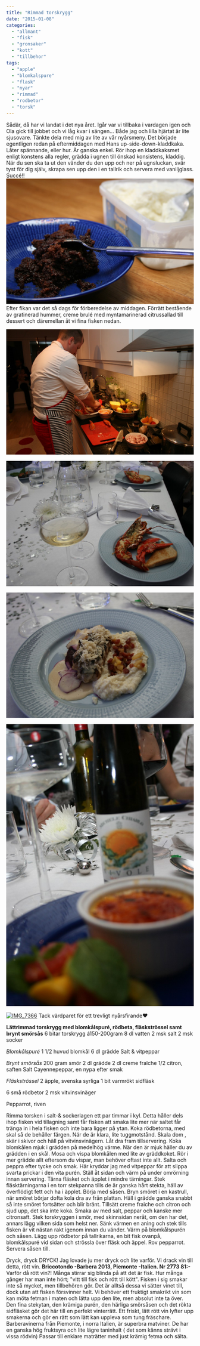 ```yaml
---
title: "Rimmad torskrygg"
date: "2015-01-08"
categories: 
  - "allmant"
  - "fisk"
  - "gronsaker"
  - "kott"
  - "tillbehor"
tags: 
  - "apple"
  - "blomkalspure"
  - "flask"
  - "nyar"
  - "rimmad"
  - "rodbetor"
  - "torsk"
---
```


Sådär, då har vi landat i det nya året. Igår var vi tillbaka i vardagen igen och Ola gick till jobbet och vi låg kvar i sängen... Både jag och lilla hjärtat är lite sjusovare. Tänkte dela med mig av lite av vår nyårsmeny. Det började egentligen redan på eftermiddagen med Hans up-side-down-kladdkaka. Låter spännande, eller hur. Är ganska enkel. Rör ihop en kladdkaksmet enligt konstens alla regler, grädda i ugnen till önskad konsistens, kladdig. När du sen ska ta ut den vänder du den upp och ner på ugnsluckan, svär tyst för dig själv, skrapa sen upp den i en tallrik och servera med vaniljglass. Succé!! [![IMG_7340](/static/img/IMG_7340-1024x683.jpg)](http://import.local/wp-content/uploads/2015/01/IMG_7340.jpg) Efter fikan var det så dags för förberedelse av middagen. Förrätt bestående av gratinerad hummer, creme brulé med myntamarinerad citrussallad till dessert och däremellan åt vi fina fisken nedan.

[![IMG_7341](/static/img/IMG_7341-1024x683.jpg)](http://import.local/wp-content/uploads/2015/01/IMG_7341.jpg)

[![IMG_7348](/static/img/IMG_7348-1024x683.jpg)](http://import.local/wp-content/uploads/2015/01/IMG_7348.jpg)

[![IMG_7354](/static/img/IMG_7354-1024x683.jpg)](http://import.local/wp-content/uploads/2015/01/IMG_7354.jpg)

[![IMG_7360](/static/img/IMG_7360-683x1024.jpg)](http://import.local/wp-content/uploads/2015/01/IMG_7360.jpg)

[![IMG_7366](/static/img/IMG_7366-1024x683.jpg)](http://import.local/wp-content/uploads/2015/01/IMG_7366.jpg) Tack värdparet för ett trevligt nyårsfirande❤️

**Lättrimmad torskrygg med blomkålspuré, rödbeta, fläskströssel samt brynt smörsås** 6 bitar torskrygg á150-200gram 8 dl vatten 2 msk salt 2 msk socker

_Blomkålspuré_ 1 1/2 huvud blomkål 6 dl grädde Salt & vitpeppar

_Brynt smörsås_ 200 gram smör 2 dl grädde 2 dl creme fraîche 1/2 citron, saften Salt Cayennepeppar, en nypa efter smak

_Fläskströssel_ 2 äpple, svenska syrliga 1 bit varmrökt sidfläsk

6 små rödbetor 2 msk vitvinsvinäger

Pepparrot, riven

Rimma torsken i salt-& sockerlagen ett par timmar i kyl. Detta håller dels ihop fisken vid tillagning samt får fisken att smaka lite mer när saltet får tränga in i hela fisken och inte bara ligger på ytan. Koka rödbetorna, med skal så de behåller färgen. När de är klara, lite tuggmotstånd. Skala dom , skär i skivor och häll på vitvinsvinägern. Låt dra fram tillservering. Koka blomkålen mjuk i grädden på medelhög värme. När den är mjuk häller du av grädden i en skål. Mosa och vispa blomkålen med lite av gräddkoket. Rör i mer grädde allt eftersom du vispar, man behöver oftast inte allt. Salta och peppra efter tycke och smak. Här kryddar jag med vitpeppar för att slippa svarta prickar i den vita purén. Ställ åt sidan och värm på under omrörning innan servering. Tärna fläsket och äpplet i mindre tärningar. Stek fläsktärningarna i en torr stekpanna tills de är ganska hårt stekta, häll av överflödigt fett och ha i äpplet. Börja med såsen. Bryn smöret i en kastrull, när smöret börjar dofta kola dra av från plattan. Häll i grädde ganska snabbt så inte smöret fortsätter och blir bränt. Tillsätt creme fraiche och citron och sjud upp, det ska inte koka. Smaka av med salt, peppar och kanske mer citronsaft. Stek torskryggen i smör, med skinnsidan neråt, om den har det, annars lägg vilken sida som helst ner. Sänk värmen en aning och stek tills fisken är vit nästan rakt igenom innan du vänder. Värm på blomkålspurén och såsen. Lägg upp rödbetor på tallrikarna, en bit fisk ovanpå, blomkålspuré vid sidan och strössla över fläsk och äppel. Rov pepparrot. Servera såsen till.

Dryck, dryck DRYCK! Jag lovade ju mer dryck och lite varför. Vi drack vin till detta, rött vin. **Briccotondo -Barbera 2013, Piemonte -Italien. Nr 2773 81:-** Varför då rött vin?! Många stirrar sig blinda på att det är fisk. Hur många gånger har man inte hört; "vitt till fisk och rött till kött". Fisken i sig smakar inte så mycket, men tillbehören gör. Det är alltså dessa vi sätter vinet till, dock utan att fisken försvinner helt. Vi behöver ett fruktigt smakrikt vin som kan möta fetman i maten och lätta upp den lite, men absolut inte ta över. Den fina stekytan, den krämiga purén, den härliga smörsåsen och det rökta sidfläsket gör det här till en perfekt vinterrätt. Ett friskt, lätt rött vin lyfter upp smakerna och gör en rätt som lätt kan uppleva som tung fräschare. Barberavinerna från Piemonte, i norra Italien, är superbra matviner. De har en ganska hög fruktsyra och lite lägre taninhalt ( det som känns strävt i vissa rödvin) Passar till enklare maträtter med just krämig fetma och sälta.
